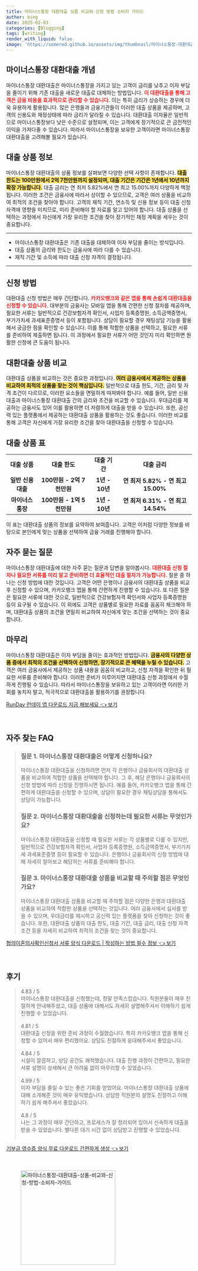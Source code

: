 ```yaml
---
title: 마이너스통장 대환대출 상품 비교와 신청 방법 소비자 가이드
author: bing
date: 2025-02-03
categories: [Blogging]
tags: [writing]
render_with_liquid: false
image: 'https://somered.github.io/assets/img/thumbnail/마이너스통장-대환대출-상품-비교와-신청-방법-소비자-가이드.webp'
---
```



<h2 id='마이너스통장 대환대출 개념'>마이너스통장 대환대출 개념</h2>

<p>마이너스통장 대환대출은 마이너스통장을 가지고 있는 고객이 금리를 낮추고 이자 부담을 줄이기 위해 기존 대출을 새로운 대출로 대체하는 방법입니다. <b><span style="color: #ee2323;">이 대환대출을 통해 고객은 금융 비용을 효과적으로 관리할 수 있습니다.</span></b> 이는 특히 금리가 상승하는 경우에 더욱 유용하게 활용됩니다. 많은 은행들과 금융기관들이 이러한 대출 상품을 제공하며, 고객의 신용도와 재정상태에 따라 금리가 달라질 수 있습니다. 대환대출 이자율은 일반적으로 마이너스통장보다 낮은 수준으로 설정되며, 이는 고객에게 장기적으로 큰 금전적인 이익을 가져다줄 수 있습니다. 따라서 마이너스통장을 보유한 고객이라면 마이너스통장 대환대출을 고려해볼 필요가 있습니다.</p>

<h2 id='대출 상품 정보'>대출 상품 정보</h2>

<p>마이너스통장 대환대출의 상품 정보를 살펴보면 다양한 선택 사항이 존재합니다. <b><span style="background-color: #ffe066;">대출 한도는 100만원에서 2억 7천만원까지 설정되며, 대출 기간은 기간은 1년에서 10년까지 확장 가능합니다.</span></b> 대출 금리는 연 최저 5.82%에서 연 최고 15.00%까지 다양하게 책정됩니다. 이러한 조건은 금융사에 따라서 상이할 수 있으므로, 고객은 여러 상품을 비교하여 최적의 조건을 찾아야 합니다. 고객의 재직 기간, 연소득 및 신용 정보 등이 대출 신청 자격에 영향을 미치므로, 미리 준비해야 할 자료를 알고 있어야 합니다. 대출 상품을 선택하는 과정에서 자신에게 가장 유리한 조건을 찾아 장기적인 재정 계획을 세우는 것이 중요합니다.</p>

<hr />

<ul>
    <li>마이너스통장 대환대출은 기존 대출을 대체하여 이자 부담을 줄이는 방식입니다.</li>
    <li>대출 상품의 금리와 한도는 금융사에 따라 다를 수 있습니다.</li>
    <li>재직 기간 및 소득에 따라 대출 신청 자격이 결정됩니다.</li>
</ul>

<hr />

<h2 id='신청 방법'>신청 방법</h2>

<p>대환대출 신청 방법은 매우 간단합니다. <b><span style="color: #ee2323;">카카오뱅크와 같은 앱을 통해 손쉽게 대환대출을 신청할 수 있습니다.</span></b> 대부분의 금융사는 모바일 앱을 통해 간편한 신청 절차를 제공하며, 필요한 서류는 일반적으로 건강보험자격 확인서, 사업자 등록증명원, 소득금액증명서, 부가가치세 과세표준증명서 등이 포함됩니다. 상담이 필요할 경우 채팅상담 기능을 활용해서 궁금한 점을 확인할 수 있습니다. 이를 통해 적합한 상품을 선택하고, 필요한 서류를 준비하여 제출하면 됩니다. 이 과정에서 필요한 서류가 어떤 것인지 미리 확인하면 원활한 신청에 큰 도움이 됩니다.</p>

<h2 id='대환대출 상품 비교'>대환대출 상품 비교</h2>

<p>대환대출 상품을 비교하는 것은 중요한 과정입니다. <b><span style="background-color: #ffe066;">여러 금융사에서 제공하는 상품을 비교하여 최적의 상품을 찾는 것이 핵심입니다.</span></b> 일반적으로 대출 한도, 기간, 금리 및 자격 조건이 다르므로, 이러한 요소들을 면밀하게 따져봐야 합니다. 예를 들어, 일반 신용대출과 마이너스통장 대환대출 간의 금리와 조건을 비교할 수 있습니다. 우대금리를 제공하는 금융사도 있어 이를 활용하면 더 저렴하게 대출을 받을 수 있습니다. 또한, 공신력 있는 플랫폼에서 제공하는 대환대출 상품을 활용하는 것도 좋습니다. 이러한 비교를 통해 고객은 자신에게 가장 유리한 조건을 찾아 대환대출을 신청할 수 있습니다.</p>

<h2 id='대출 상품 표'>대출 상품 표</h2>

<table>
    <tr>
        <td style="text-align: center; height: 17px;"><b>대출 상품</b></td>
        <td style="text-align: center; height: 17px;"><b>대출 한도</b></td>
        <td style="text-align: center; height: 17px;"><b>대출 기간</b></td>
        <td style="text-align: center; height: 17px;"><b>대출 금리</b></td>
    </tr>
    <tr>
        <td style="text-align: center; height: 17px;"><b>일반 신용대출</b></td>
        <td style="text-align: center; height: 17px;"><b>100만원 - 2억 7천만원</b></td>
        <td style="text-align: center; height: 17px;"><b>1년 - 10년</b></td>
        <td style="text-align: center; height: 17px;"><b>연 최저 5.82% - 연 최고 15.00%</b></td>
    </tr>
    <tr>
        <td style="text-align: center; height: 17px;"><b>마이너스통장</b></td>
        <td style="text-align: center; height: 17px;"><b>100만원 - 1억 5천만원</b></td>
        <td style="text-align: center; height: 17px;"><b>1년 - 10년</b></td>
        <td style="text-align: center; height: 17px;"><b>연 최저 6.31% - 연 최고 14.54%</b></td>
    </tr>
</table>

<p>이 표는 대환대출 상품의 정보를 요약하여 보여줍니다. 고객은 이처럼 다양한 정보를 바탕으로 본인에게 맞는 상품을 선택하여 금융 거래를 진행해야 합니다.</p>

<h2 id='FAQ'>자주 묻는 질문</h2>

<p>마이너스통장 대환대출에 대한 자주 묻는 질문과 답변을 알아봅시다. <b><span style="color: #ee2323;">대환대출 신청 절차나 필요한 서류를 미리 알고 준비하면 더 효율적인 대출 절차가 가능합니다.</span></b> 질문 중 하나는 신청 방법에 대한 것입니다. 고객은 어떤 은행이나 금융사의 대환대출 상품을 비교 후 신청할 수 있으며, 카카오뱅크 앱을 통해 간편하게 진행할 수 있습니다. 또 다른 질문은 필요한 서류에 대한 것으로, 일반적으로 건강보험자격 확인서와 사업자 등록증명원 등이 요구될 수 있습니다. 이 외에도 고객은 상품별로 필요한 자료를 꼼꼼히 체크해야 하며, 대환대출 상품의 조건을 면밀히 비교하여 자신에게 맞는 조건을 선택하는 것이 중요합니다.</p>

<h2 id='마무리'>마무리</h2>

<p>마이너스통장 대환대출은 이자 부담을 줄이는 효과적인 방법입니다. <b><span style="background-color: #ffe066;">금융사의 다양한 상품 중에서 최적의 조건을 선택하여 신청하면, 장기적으로 큰 혜택을 누릴 수 있습니다.</span></b> 고객은 여러 금융사에서 제공하는 상품 내용을 꼼꼼히 비교하고, 신청 자격을 확인한 뒤 필요한 서류를 준비해야 합니다. 이러한 준비가 이루어지면 대환대출 신청 과정에서 수월하게 진행될 수 있습니다. 따라서 마이너스통장을 보유하고 있는 고객이라면 이러한 기회를 놓치지 말고, 적극적으로 대환대출을 활용하기를 권장합니다.</p>


<p><a class="click-button" title="RunDay 런데이 앱 다운로드 지금 해보세요" href="https://somered.github.io/posts/RunDay-%EB%9F%B0%EB%8D%B0%EC%9D%B4-%EC%95%B1-%EB%8B%A4%EC%9A%B4%EB%A1%9C%EB%93%9C-%EC%A7%80%EA%B8%88-%ED%95%B4%EB%B3%B4%EC%84%B8%EC%9A%94/" rel="dofollow">RunDay 런데이 앱 다운로드 지금 해보세요 👈 보기</a></p><br>
<h2 id='자주_찾는_FAQ'>자주 찾는 FAQ</h2>
<div itemscope="" itemtype="https://schema.org/FAQPage"> 
<blockquote> 
<div itemscope="" itemprop="mainEntity" itemtype="https://schema.org/Question"> 
<h3 itemprop="name">질문 1. 마이너스통장 대환대출은 어떻게 신청하나요?</h3> 
<div itemscope="" itemprop="acceptedAnswer" itemtype="https://schema.org/Answer"> 
<span itemprop="text"> 
<p>마이너스통장 대환대출을 신청하려면 먼저 각 은행이나 금융회사의 대환대출 상품을 비교하여 적합한 상품을 선택해야 합니다. 그 후, 해당 은행이나 금융회사의 신청 방법에 따라 신청을 진행하시면 됩니다. 예를 들어, 카카오뱅크 앱을 통해 간편하게 대환대출을 신청할 수 있으며, 상담이 필요한 경우 채팅상담을 통해서도 상담이 가능합니다.</p> 
</span> 
</div> 
</div> 

<div itemscope="" itemprop="mainEntity" itemtype="https://schema.org/Question"> 
<h3 itemprop="name">질문 2. 마이너스통장 대환대출을 신청하는데 필요한 서류는 무엇인가요?</h3> 
<div itemscope="" itemprop="acceptedAnswer" itemtype="https://schema.org/Answer"> 
<span itemprop="text"> 
<p>마이너스통장 대환대출을 신청할 때 필요한 서류는 각 상품별로 다를 수 있지만, 일반적으로 건강보험자격 확인서, 사업자 등록증명원, 소득금액증명서, 부가가치세 과세표준증명 등이 필요할 수 있습니다. 은행이나 금융회사의 신청 방법에 대해 자세히 알아보고 해당하는 서류를 준비해야 합니다.</p> 
</span> 
</div> 
</div> 

<div itemscope="" itemprop="mainEntity" itemtype="https://schema.org/Question"> 
<h3 itemprop="name">질문 3. 마이너스통장 대환대출 상품을 비교할 때 주의할 점은 무엇인가요?</h3> 
<div itemscope="" itemprop="acceptedAnswer" itemtype="https://schema.org/Answer"> 
<span itemprop="text"> 
<p>마이너스통장 대환대출 상품을 비교할 때 주의할 점은 다양한 은행과 대환대출 상품을 비교하여 적합한 상품을 선택하는 것입니다. 여러 금융사에서 심사를 받을 수 있으며, 우대금리를 제시하고 공신력 있는 플랫폼을 찾아 신청하는 것이 좋습니다. 또한, 대환대출 상품의 대출 한도, 대출 기간, 대출 금리, 대출 신청 자격 조건 등을 자세히 비교하여 최적의 조건을 찾는 것이 중요합니다.</p> 
</span> 
</div> 
</div> 
</blockquote> 
</div>
<p><a class="click-button" title="협의이혼의사확인신청서 서류 양식 다운로드 | 작성하는 방법 필수 정보" href="https://somered.github.io/posts/%ED%98%91%EC%9D%98%EC%9D%B4%ED%98%BC%EC%9D%98%EC%82%AC%ED%99%95%EC%9D%B8%EC%8B%A0%EC%B2%AD%EC%84%9C-%EC%84%9C%EB%A5%98-%EC%96%91%EC%8B%9D-%EB%8B%A4%EC%9A%B4%EB%A1%9C%EB%93%9C-%EC%9E%91%EC%84%B1%ED%95%98%EB%8A%94-%EB%B0%A9%EB%B2%95-%ED%95%84%EC%88%98-%EC%A0%95%EB%B3%B4/" rel="dofollow">협의이혼의사확인신청서 서류 양식 다운로드 | 작성하는 방법 필수 정보 👈 보기</a></p><br>
<h2 id='후기'>후기</h2>
<div itemscope itemtype="https://schema.org/Product">
  <blockquote>
  <div itemprop="review" itemscope itemtype="https://schema.org/Review">
      <div itemprop="reviewRating" itemscope itemtype="https://schema.org/Rating"> <span itemprop="ratingValue">4.83</span> / <span itemprop="bestRating">5</span> </div>
      <span itemprop="reviewBody">마이너스통장 대환대출을 신청했는데, 정말 만족스럽습니다. 직원분들이 매우 친절하게 안내해주셨고, 대출 상품에 대해서도 자세히 설명해주셔서 이해하기 쉽게 진행할 수 있었습니다.</span>
  </div>
  <br>
  <div itemprop="review" itemscope itemtype="https://schema.org/Review">
      <div itemprop="reviewRating" itemscope itemtype="https://schema.org/Rating"> <span itemprop="ratingValue">4.81</span> / <span itemprop="bestRating">5</span> </div>
      <span itemprop="reviewBody">대환대출 신청을 위한 준비 과정이 수월했습니다. 특히 카카오뱅크 앱을 통해 신청할 수 있어서 매우 편리했어요. 상담도 친절하게 응대해주셔서 좋았습니다.</span>
  </div>
  <br>
  <div itemprop="review" itemscope itemtype="https://schema.org/Review">
      <div itemprop="reviewRating" itemscope itemtype="https://schema.org/Rating"> <span itemprop="ratingValue">4.84</span> / <span itemprop="bestRating">5</span> </div>
      <span itemprop="reviewBody">시설이 깔끔하고, 상담 공간도 쾌적했습니다. 대출 진행 과정이 간편하고, 필요한 서류 설명이 상세해서 큰 어려움 없이 마무리할 수 있었습니다.</span>
  </div>
  <br>
  <div itemprop="review" itemscope itemtype="https://schema.org/Review">
      <div itemprop="reviewRating" itemscope itemtype="https://schema.org/Rating"> <span itemprop="ratingValue">4.99</span> / <span itemprop="bestRating">5</span> </div>
      <span itemprop="reviewBody">이자 부담을 줄일 수 있는 좋은 기회를 얻었어요. 마이너스통장 대환대출 상품에 대해 소개해준 것이 매우 유익했습니다. 상담한 직원분의 설명도 친절하고 이해하기 쉽게 해주셔서 좋았습니다.</span>
  </div>
  <br>
  <div itemprop="review" itemscope itemtype="https://schema.org/Review">
      <div itemprop="reviewRating" itemscope itemtype="https://schema.org/Rating"> <span itemprop="ratingValue">4.8</span> / <span itemprop="bestRating">5</span> </div>
      <span itemprop="reviewBody">나는 그 과정이 매우 간단하고, 프로세스가 잘 정리되어 있어서 신속하게 대출을 받을 수 있었습니다. 별다른 대기 시간 없이 상담받고 진행할 수 있었습니다.</span>
  </div>
  <br>
  </blockquote>
</div>
<p><a class="click-button" title="기부금 영수증 양식 무료 다운로드 간편하게 생성" href="https://somered.github.io/posts/%EA%B8%B0%EB%B6%80%EA%B8%88-%EC%98%81%EC%88%98%EC%A6%9D-%EC%96%91%EC%8B%9D-%EB%AC%B4%EB%A3%8C-%EB%8B%A4%EC%9A%B4%EB%A1%9C%EB%93%9C-%EA%B0%84%ED%8E%B8%ED%95%98%EA%B2%8C-%EC%83%9D%EC%84%B1/" rel="dofollow">기부금 영수증 양식 무료 다운로드 간편하게 생성 👈 보기</a></p><br>
<figure class="image"><img src="https://somered.github.io/assets/img/thumbnail/마이너스통장-대환대출-상품-비교와-신청-방법-소비자-가이드.webp" alt="마이너스통장-대환대출-상품-비교와-신청-방법-소비자-가이드" width="256" height="256"></figure>